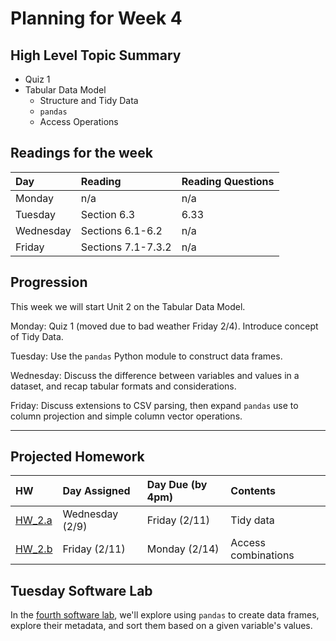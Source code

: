 # Planning for Week 4

## High Level Topic Summary

  - Quiz 1
  - Tabular Data Model
    - Structure and Tidy Data
    - `pandas`
    - Access Operations

## Readings for the week

Day        | Reading      | Reading Questions
:--------- |:-------------|:----------------------------------
Monday     | n/a          | n/a
Tuesday    | Section 6.3  | 6.33
Wednesday  | Sections 6.1-6.2  | n/a
Friday     | Sections 7.1-7.3.2  | n/a

## Progression

This week we will start Unit 2 on the Tabular Data Model.

Monday: Quiz 1 (moved due to bad weather Friday 2/4).  Introduce concept of Tidy Data.

Tuesday: Use the `pandas` Python module to construct data frames.

Wednesday: Discuss the difference between variables and values in a dataset, and recap tabular formats and considerations.

Friday: Discuss extensions to CSV parsing, then expand `pandas` use to column projection and simple column vector operations.

---

## Projected Homework

HW | Day Assigned  | Day Due (by 4pm) | Contents
:--|:--------|:--------|:------------
[HW_2.a](../hw/HW_2.a/README.md) | Wednesday (2/9) | Friday (2/11) | Tidy data
[HW_2.b](../hw/HW_2.b/README.md) | Friday (2/11) | Monday (2/14) | Access combinations

## Tuesday Software Lab

In the [fourth software lab](../sw_lab/lab_04/swlab_04.md), we'll explore using `pandas` to create data frames, explore their metadata, and sort them based on a given variable's values.